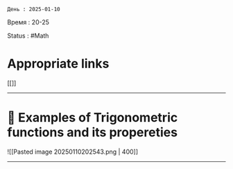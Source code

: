 	День : 2025-01-10 
Время : 20-25

Status : #Math  


# Appropriate links
[[]]

---

# 📏 Examples of Trigonometric functions and its propereties




![[Pasted image 20250110202543.png | 400]]



---
